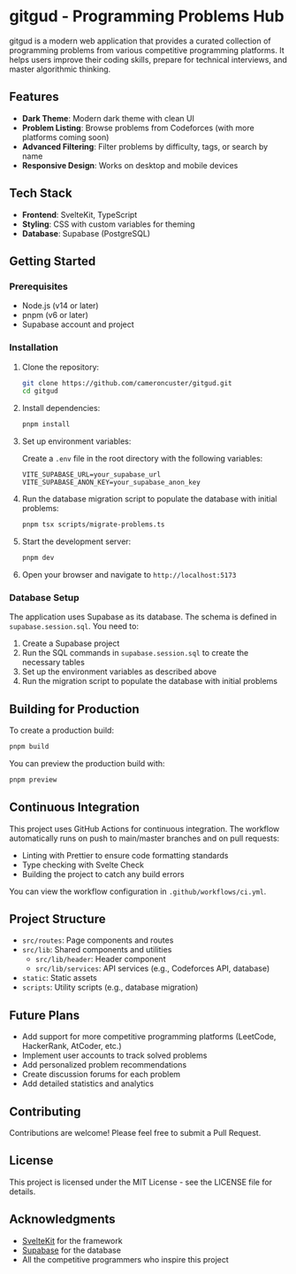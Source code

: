 # gitgud - Programming Problems Hub

gitgud is a modern web application that provides a curated collection of programming problems from various competitive programming platforms. It helps users improve their coding skills, prepare for technical interviews, and master algorithmic thinking.

## Features

- **Dark Theme**: Modern dark theme with clean UI
- **Problem Listing**: Browse problems from Codeforces (with more platforms coming soon)
- **Advanced Filtering**: Filter problems by difficulty, tags, or search by name
- **Responsive Design**: Works on desktop and mobile devices

## Tech Stack

- **Frontend**: SvelteKit, TypeScript
- **Styling**: CSS with custom variables for theming
- **Database**: Supabase (PostgreSQL)

## Getting Started

### Prerequisites

- Node.js (v14 or later)
- pnpm (v6 or later)
- Supabase account and project

### Installation

1. Clone the repository:

   ```bash
   git clone https://github.com/cameroncuster/gitgud.git
   cd gitgud
   ```

2. Install dependencies:

   ```bash
   pnpm install
   ```

3. Set up environment variables:

   Create a `.env` file in the root directory with the following variables:

   ```
   VITE_SUPABASE_URL=your_supabase_url
   VITE_SUPABASE_ANON_KEY=your_supabase_anon_key
   ```

4. Run the database migration script to populate the database with initial problems:

   ```bash
   pnpm tsx scripts/migrate-problems.ts
   ```

5. Start the development server:

   ```bash
   pnpm dev
   ```

6. Open your browser and navigate to `http://localhost:5173`

### Database Setup

The application uses Supabase as its database. The schema is defined in `supabase.session.sql`. You need to:

1. Create a Supabase project
2. Run the SQL commands in `supabase.session.sql` to create the necessary tables
3. Set up the environment variables as described above
4. Run the migration script to populate the database with initial problems

## Building for Production

To create a production build:

```bash
pnpm build
```

You can preview the production build with:

```bash
pnpm preview
```

## Continuous Integration

This project uses GitHub Actions for continuous integration. The workflow automatically runs on push to main/master branches and on pull requests:

- Linting with Prettier to ensure code formatting standards
- Type checking with Svelte Check
- Building the project to catch any build errors

You can view the workflow configuration in `.github/workflows/ci.yml`.

## Project Structure

- `src/routes`: Page components and routes
- `src/lib`: Shared components and utilities
  - `src/lib/header`: Header component
  - `src/lib/services`: API services (e.g., Codeforces API, database)
- `static`: Static assets
- `scripts`: Utility scripts (e.g., database migration)

## Future Plans

- Add support for more competitive programming platforms (LeetCode, HackerRank, AtCoder, etc.)
- Implement user accounts to track solved problems
- Add personalized problem recommendations
- Create discussion forums for each problem
- Add detailed statistics and analytics

## Contributing

Contributions are welcome! Please feel free to submit a Pull Request.

## License

This project is licensed under the MIT License - see the LICENSE file for details.

## Acknowledgments

- [SvelteKit](https://kit.svelte.dev/) for the framework
- [Supabase](https://supabase.com/) for the database
- All the competitive programmers who inspire this project
